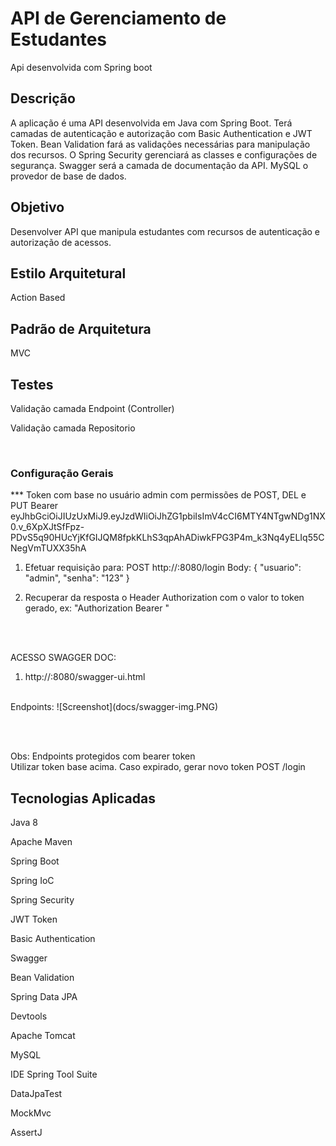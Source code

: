 <h1> API de Gerenciamento de Estudantes </h1>
<p>Api desenvolvida com Spring boot</p>

<h2>Descrição</h2>
<p>A aplicação é uma API desenvolvida em Java com Spring Boot. Terá camadas de autenticação e autorização com Basic Authentication e JWT Token. Bean Validation fará as validações necessárias para manipulação dos recursos.
O Spring Security gerenciará as classes e configurações de segurança. Swagger será a camada de documentação da API. MySQL o provedor de base de dados.</p>

<h2>Objetivo</h2>
<p>
Desenvolver API que manipula estudantes com recursos de autenticação e autorização de acessos.
</p>
  
<h2>Estilo Arquitetural</h2>
<p>Action Based</p>

<h2>Padrão de Arquitetura</h2>
<p>MVC</p>

<h2>Testes</h2>
<p>Validação camada Endpoint (Controller)</p>
<p>Validação camada Repositorio</p>

<br/>

<h3>Configuração Gerais</h3>
*** Token com base no usuário admin com permissões de POST, DEL e PUT
Bearer eyJhbGciOiJIUzUxMiJ9.eyJzdWIiOiJhZG1pbiIsImV4cCI6MTY4NTgwNDg1NX0.v_6XpXJtSfFpz-PDvS5q90HUcYjKfGIJQM8fpkKLhS3qpAhADiwkFPG3P4m_k3Nq4yELIq55CNegVmTUXX35hA

1. Efetuar requisição para:
POST http://<dominio-local>:8080/login 
Body:
{
    "usuario": "admin",
    "senha": "123"
}

2. Recuperar da resposta o Header Authorization com o valor to token gerado, ex:
"Authorization Bearer <hash-token>"

<br/><br/>

ACESSO SWAGGER DOC:
1. http://<dominio-local>:8080/swagger-ui.html
<br/>
Endpoints:
![Screenshot](docs/swagger-img.PNG)

<br/><br/>

Obs: Endpoints protegidos com bearer token
<br/>
Utilizar token base acima. Caso expirado, gerar novo token POST /login 

  
<h2>Tecnologias Aplicadas</h2>
<p>Java 8</p>
<p>Apache Maven</p>
<p>Spring Boot</p>
<p>Spring IoC</p>
<p>Spring Security</p>
<p>JWT Token</p>
<p>Basic Authentication</p>
<p>Swagger</p>
<p>Bean Validation</p>
<p>Spring Data JPA</p>
<p>Devtools</p>
<p>Apache Tomcat</p>
<p>MySQL</p>
<p>IDE Spring Tool Suite</p>
<p>DataJpaTest</p>
<p>MockMvc</p>
<p>AssertJ</p>

